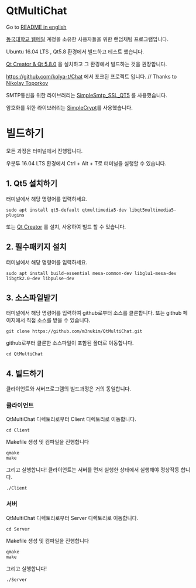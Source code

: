 # QtMultiChat

Go to [README in english](https://github.com/m3nukim/QtMultiChat/blob/master/En_README.md)

[동국대학교 웹메일](https://mail.dongguk.edu) 계정을 소유한 사용자들을 위한 랜덤채팅 프로그램입니다.

Ubuntu 16.04 LTS , Qt5.8 환경에서 빌드하고 테스트 했습니다.

[Qt Creator & Qt 5.8.0](http://download.qt.io/official_releases/qt/5.8/5.8.0/qt-opensource-linux-x64-5.8.0.run)
을 설치하고 그 환경에서 빌드하는 것을 권장합니다.


https://github.com/kolya-t/Chat 에서 포크된 프로젝트 입니다. 
// Thanks to [Nikolay Toporkov](https://github.com/kolya-t)

SMTP통신을 위한 라이브러리는 [SimpleSmtp_SSL_QT5](https://github.com/xcoder123/SimpleSmtp_SSL_QT5) 를 사용했습니다.

암호화를 위한 라이브러리는 [SimpleCrypt](https://wiki.qt.io/Simple_encryption_with_SimpleCrypt)를 사용했습니다.

# 빌드하기

모든 과정은 터미널에서 진행됩니다.

우분투 16.04 LTS 환경에서 Ctrl + Alt + T로 터미널을 실행할 수 있습니다.



## 1. Qt5 설치하기

터미널에서 해당 명령어를 입력하세요.

<pre><code>sudo apt install qt5-default qtmultimedia5-dev libqt5multimedia5-plugins</code></pre>

또는 [Qt Creator](http://download.qt.io/official_releases/qt/5.8/5.8.0/qt-opensource-linux-x64-5.8.0.run)
를 설치, 사용하여 빌드 할 수 있습니다. 

## 2. 필수패키지 설치

터미널에서 해당 명령어를 입력하세요.

<pre><code>sudo apt install build-essential mesa-common-dev libglu1-mesa-dev libgtk2.0-dev libpulse-dev </code></pre>

## 3. 소스파일받기

터미널에서 해당 명령어를 입력하여 github로부터 소스를 클론합니다. 또는 github 페이지에서 직접 소스를 받을 수 있습니다.

<pre><code>git clone https://github.com/m3nukim/QtMultiChat.git</pre></code>

github로부터 클론한 소스파일이 포함된 폴더로 이동합니다.

<pre><code>cd QtMultiChat</pre></code>

## 4. 빌드하기

클라이언트와 서버프로그램의 빌드과정은 거의 동일합니다.

### 클라이언트

QtMultiChat 디렉토리로부터 Client 디렉토리로 이동합니다.

<pre><code>cd Client</pre></code>

Makefile 생성 및 컴파일을 진행합니다

<pre><code>qmake
make</pre></code>

그리고 실행합니다! 클라이언트는 서버를 먼저 실행한 상태에서 실행해야 정상작동 합니다.

<pre><code>./Client</pre></code>

### 서버

QtMultiChat 디렉토리로부터 Server 디렉토리로 이동합니다.

<pre><code>cd Server</pre></code>

Makefile 생성 및 컴파일을 진행합니다

<pre><code>qmake
make</pre></code>

그리고 실행합니다!

<pre><code>./Server</pre></code>

